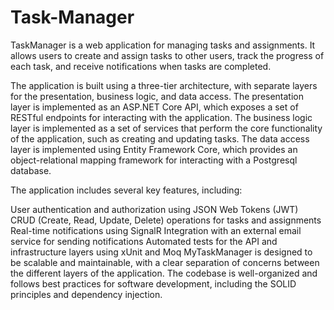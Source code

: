 # Task-Manager
TaskManager is a web application for managing tasks and assignments. It allows users to create and assign tasks to other users, track the progress of each task, and receive notifications when tasks are completed.

The application is built using a three-tier architecture, with separate layers for the presentation, business logic, and data access. The presentation layer is implemented as an ASP.NET Core API, which exposes a set of RESTful endpoints for interacting with the application. The business logic layer is implemented as a set of services that perform the core functionality of the application, such as creating and updating tasks. The data access layer is implemented using Entity Framework Core, which provides an object-relational mapping framework for interacting with a Postgresql database.

The application includes several key features, including:

User authentication and authorization using JSON Web Tokens (JWT)
CRUD (Create, Read, Update, Delete) operations for tasks and assignments
Real-time notifications using SignalR
Integration with an external email service for sending notifications
Automated tests for the API and infrastructure layers using xUnit and Moq
MyTaskManager is designed to be scalable and maintainable, with a clear separation of concerns between the different layers of the application. The codebase is well-organized and follows best practices for software development, including the SOLID principles and dependency injection.


